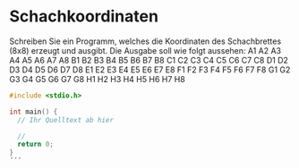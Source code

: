 # Schachkoordinaten

Schreiben Sie ein Programm, welches die Koordinaten des Schachbrettes (8x8) erzeugt und ausgibt.
Die Ausgabe soll wie folgt aussehen:
A1 A2 A3 A4 A5 A6 A7 A8 
B1 B2 B3 B4 B5 B6 B7 B8 
C1 C2 C3 C4 C5 C6 C7 C8 
D1 D2 D3 D4 D5 D6 D7 D8 
E1 E2 E3 E4 E5 E6 E7 E8 
F1 F2 F3 F4 F5 F6 F7 F8 
G1 G2 G3 G4 G5 G6 G7 G8 
H1 H2 H3 H4 H5 H6 H7 H8 

```cpp
#include <stdio.h>

int main() {
  // Ihr Quelltext ab hier

  //
  return 0;
}
´´´